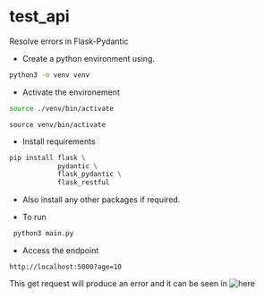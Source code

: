 # test_api
Resolve errors in Flask-Pydantic

* Create a python environment using.
```bash
python3 -m venv venv 
```

* Activate the environement

```bash
source ./venv/bin/activate
```

`source venv/bin/activate`

* Install requirements

```bash
pip install flask \
            pydantic \
            flask_pydantic \
            flask_restful
```

* Also install any other packages if required.

* To run

```bash
 python3 main.py
```

* Access the endpoint
```
http://localhost:5000?age=10
```
This get request will produce an error and it can be seen in ![here]("issue_attrubute_error_on_pydantic_query.png") 
